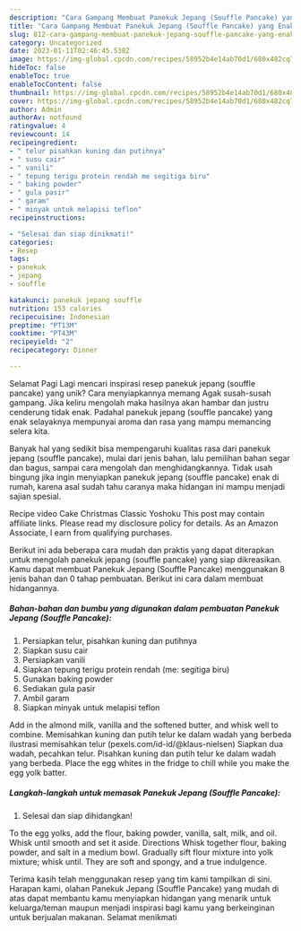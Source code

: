 ```yaml
---
description: "Cara Gampang Membuat Panekuk Jepang (Souffle Pancake) yang Enak"
title: "Cara Gampang Membuat Panekuk Jepang (Souffle Pancake) yang Enak"
slug: 812-cara-gampang-membuat-panekuk-jepang-souffle-pancake-yang-enak
category: Uncategorized
date: 2023-01-11T02:46:45.538Z
image: https://img-global.cpcdn.com/recipes/58952b4e14ab70d1/680x482cq70/panekuk-jepang-souffle-pancake-foto-resep-utama.jpg
hideToc: false
enableToc: true
enableTocContent: false
thumbnail: https://img-global.cpcdn.com/recipes/58952b4e14ab70d1/680x482cq70/panekuk-jepang-souffle-pancake-foto-resep-utama.jpg
cover: https://img-global.cpcdn.com/recipes/58952b4e14ab70d1/680x482cq70/panekuk-jepang-souffle-pancake-foto-resep-utama.jpg
author: Admin
authorAv: notfound
ratingvalue: 4
reviewcount: 14
recipeingredient:
- " telur pisahkan kuning dan putihnya"
- " susu cair"
- " vanili"
- " tepung terigu protein rendah me segitiga biru"
- " baking powder"
- " gula pasir"
- " garam"
- " minyak untuk melapisi teflon"
recipeinstructions:

- "Selesai dan siap dinikmati!"
categories:
- Resep
tags:
- panekuk
- jepang
- souffle

katakunci: panekuk jepang souffle 
nutrition: 153 calories
recipecuisine: Indonesian
preptime: "PT13M"
cooktime: "PT43M"
recipeyield: "2"
recipecategory: Dinner

---
```



Selamat Pagi Lagi mencari inspirasi resep panekuk jepang (souffle pancake) yang unik? Cara menyiapkannya memang Agak susah-susah gampang. Jika keliru mengolah maka hasilnya akan hambar dan justru cenderung tidak enak. Padahal panekuk jepang (souffle pancake) yang enak selayaknya mempunyai aroma dan rasa yang mampu memancing selera kita.


Banyak hal yang sedikit bisa mempengaruhi kualitas rasa dari panekuk jepang (souffle pancake), mulai dari jenis bahan, lalu pemilihan bahan segar dan bagus, sampai cara mengolah dan menghidangkannya. Tidak usah bingung jika ingin menyiapkan panekuk jepang (souffle pancake) enak di rumah, karena asal sudah tahu caranya maka hidangan ini mampu menjadi sajian spesial.

Recipe video Cake Christmas Classic Yoshoku This post may contain affiliate links. Please read my disclosure policy for details. As an Amazon Associate, I earn from qualifying purchases.


Berikut ini ada beberapa cara mudah dan praktis yang dapat diterapkan untuk mengolah panekuk jepang (souffle pancake) yang siap dikreasikan. Kamu dapat membuat Panekuk Jepang (Souffle Pancake) menggunakan 8 jenis bahan dan 0 tahap pembuatan. Berikut ini cara dalam membuat hidangannya.

<!--inarticleads1-->

##### Bahan-bahan dan bumbu yang digunakan dalam pembuatan Panekuk Jepang (Souffle Pancake):

1. Persiapkan  telur, pisahkan kuning dan putihnya
1. Siapkan  susu cair
1. Persiapkan  vanili
1. Siapkan  tepung terigu protein rendah (me: segitiga biru)
1. Gunakan  baking powder
1. Sediakan  gula pasir
1. Ambil  garam
1. Siapkan  minyak untuk melapisi teflon


Add in the almond milk, vanilla and the softened butter, and whisk well to combine. Memisahkan kuning dan putih telur ke dalam wadah yang berbeda ilustrasi memisahkan telur (pexels.com/id-id/@klaus-nielsen) Siapkan dua wadah, pecahkan telur. Pisahkan kuning dan putih telur ke dalam wadah yang berbeda. Place the egg whites in the fridge to chill while you make the egg yolk batter. 

<!--inarticleads2-->

##### Langkah-langkah untuk memasak Panekuk Jepang (Souffle Pancake):


1. Selesai dan siap dihidangkan!

To the egg yolks, add the flour, baking powder, vanilla, salt, milk, and oil. Whisk until smooth and set it aside. Directions Whisk together flour, baking powder, and salt in a medium bowl. Gradually sift flour mixture into yolk mixture; whisk until. They are soft and spongy, and a true indulgence. 

Terima kasih telah menggunakan resep yang tim kami tampilkan di sini. Harapan kami, olahan Panekuk Jepang (Souffle Pancake) yang mudah di atas dapat membantu kamu menyiapkan hidangan yang menarik untuk keluarga/teman maupun menjadi inspirasi bagi kamu yang berkeinginan untuk berjualan makanan. Selamat menikmati
